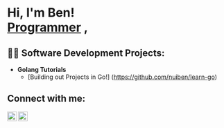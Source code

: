 <h1>Hi, I'm Ben! <br/><a href="https://github.com/nuiben">Programmer</a> <a href="https://www.linkedin.com/in/benjamingp/"></a>,</h1>

<h2>👨‍💻 Software Development Projects:</h2>

- <b>Golang Tutorials</b>
  - [Building out Projects in Go!] (https://github.com/nuiben/learn-go)

<h2>Connect with me:</h2>

[<img align="left" alt="JoshMadakor | Twitter" width="22px" src="https://cdn.jsdelivr.net/npm/simple-icons@v3/icons/twitter.svg" />][twitter]
[<img align="left" alt="JoshMadakor | LinkedIn" width="22px" src="https://cdn.jsdelivr.net/npm/simple-icons@v3/icons/linkedin.svg" />][linkedin]

[twitter]: https://twitter.com/bpmeetsworld
[linkedin]: https://linkedin.com/in/benjamingp
